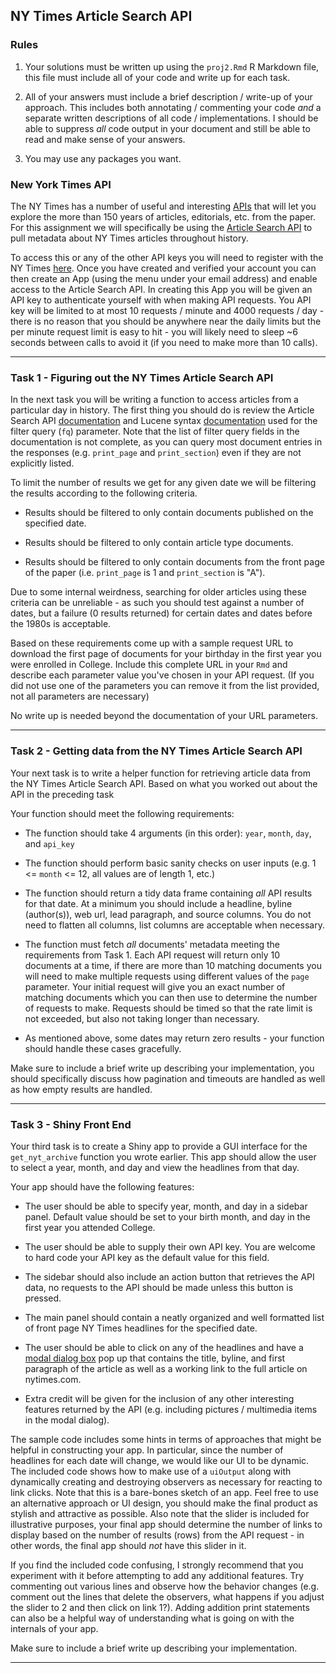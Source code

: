 NY Times Article Search API
-----------

### Rules

1. Your solutions must be written up using the `proj2.Rmd` R Markdown file, this file must include all of your code and write up for each task.

2. All of your answers must include a brief description / write-up of your approach. This includes both annotating / commenting your code *and* a separate written descriptions of all code / implementations. I should be able to suppress *all* code output in your document and still be able to read and make sense of your answers.

3. You may use any packages you want.

### New York Times API

The NY Times has a number of useful and interesting [APIs](http://developer.nytimes.com/) that will let you explore the more than 150 years of articles, editorials, etc. from the paper. For this assignment we will specifically be using the [Article Search API](https://developer.nytimes.com/docs/articlesearch-product/1/overview) to pull metadata about NY Times articles throughout history.

To access this or any of the other API keys you will need to register with the NY Times [here](https://developer.nytimes.com/accounts/create). Once you have created and verified your account you can then create an App (using the menu under your email address) and enable access to the Article Search API. In creating this App you will be given an API key to authenticate yourself with when making API requests. You API key will be limited to at most 10 requests / minute and 4000 requests / day -  there is no reason that you should be anywhere near the daily limits but the per minute request limit is easy to hit - you will likely need to sleep ~6 seconds between calls to avoid it (if you need to make more than 10 calls).

---

### Task 1 - Figuring out the NY Times Article Search API

In the next task you will be writing a function to access articles from a particular day in history. The first thing you should do is review the Article Search API [documentation](https://developer.nytimes.com/docs/articlesearch-product/1/overview) and Lucene syntax [documentation](http://www.lucenetutorial.com/lucene-query-syntax.html) used for the filter query (`fq`) parameter. Note that the list of filter query fields in the documentation is not complete, as you can query most document entries in the responses (e.g. `print_page` and `print_section`) even if they are not explicitly listed.

To limit the number of results we get for any given date we will be filtering the results according to the following criteria.

* Results should be filtered to only contain documents published on the specified date.

* Results should be filtered to only contain article type documents.

* Results should be filtered to only contain documents from the front page of the paper (i.e. `print_page` is 1 and `print_section` is "A").

Due to some internal weirdness, searching for older articles using these criteria can be unreliable - as such you should test against a number of dates, but a failure (0 results returned) for certain dates and dates before the 1980s is acceptable.

Based on these requirements come up with a sample request URL to download the first page of documents for your birthday in the first year you were enrolled in College. Include this complete URL in your `Rmd` and describe each parameter value you've chosen in your API request. (If you did not use one of the parameters you can remove it from the list provided, not all parameters are necessary)

No write up is needed beyond the documentation of your URL parameters.

---

### Task 2 - Getting data from the NY Times Article Search API

Your next task is to write a helper function for retrieving article data from the NY Times Article Search API. Based on what you worked out about the API in the preceding task 

Your function should meet the following requirements:
  
* The function should take 4 arguments (in this order): `year`, `month`, `day`, and `api_key`
    
* The function should perform basic sanity checks on user inputs (e.g. 1 <= `month` <= 12, all values are of length 1, etc.)
    
* The function should return a tidy data frame containing *all* API results for that date. At a minimum you should include a headline, byline (author(s)), web url, lead paragraph, and source columns. You do not need to flatten all columns, list columns are acceptable when necessary.

* The function must fetch *all* documents' metadata meeting the requirements from Task 1. Each API request will return only 10 documents at a time, if there are more than 10 matching documents you will need to make multiple requests using different values of the `page` parameter. Your initial request will give you an exact number of matching documents which you can then use to determine the number of requests to make. Requests should be timed so that the rate limit is not exceeded, but also not taking longer than necessary.

* As mentioned above, some dates may return zero results - your function should handle these cases gracefully.

Make sure to include a brief write up describing your implementation, you should specifically discuss how pagination and timeouts are handled as well as how empty results are handled.

---

### Task 3 - Shiny Front End

Your third task is to create a Shiny app to provide a GUI interface for the `get_nyt_archive` function you wrote earlier. This app should allow the user to select a year, month, and day and view the headlines from that day.

Your app should have the following features:

* The user should be able to specify year, month, and day in a sidebar panel. Default value should be set to your birth month, and day in the first year you attended College.

* The user should be able to supply their own API key. You are welcome to hard code your API key as the default value for this field.

* The sidebar should also include an action button that retrieves the API data, no requests to the API should be made unless this button is pressed.

* The main panel should contain a neatly organized and well formatted list of front page NY Times headlines for the specified date.
    
* The user should be able to click on any of the headlines and have a [modal dialog box](https://shiny.rstudio.com/reference/shiny/latest/modalDialog.html) pop up that contains the title, byline, and first paragraph of the article as well as a working link to the full article on nytimes.com.
    
* Extra credit will be given for the inclusion of any other interesting features returned by the API (e.g. including pictures / multimedia items in the modal dialog). 

The sample code includes some hints in terms of approaches that might be helpful in constructing your app. In particular, since the number of headlines for each date will change, we would like our UI to be dynamic. The included code shows how to make use of a `uiOutput` along with dynamically creating and destroying observers as necessary for reacting to link clicks. Note that this is a bare-bones sketch of an app. Feel free to use an alternative approach or UI design, you should make the final product as stylish and attractive as possible. Also note that the slider is included for illustrative purposes, your final app should determine the number of links to display based on the number of results (rows) from the API request - in other words, the final app should *not* have this slider in it.

If you find the included code confusing, I strongly recommend that you experiment with it before attempting to add any additional features. Try commenting out various lines and observe how the behavior changes (e.g. comment out the lines that delete the observers, what happens if you adjust the slider to 2 and then click on link 1?). Adding addition print statements can also be a helpful way of understanding what is going on with the internals of your app.

Make sure to include a brief write up describing your implementation.

---
